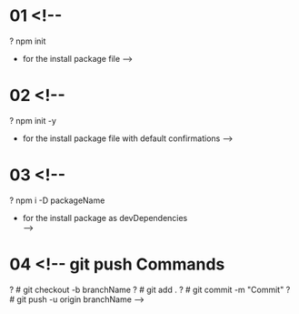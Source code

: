 <!-- TODO : ---------------------------- # COMMAND ----------------------------- -->
# 01 <!-- 
? npm init 
* for the install package file 
-->

# 02 <!--  
? npm init -y 
* for the install package file with default confirmations
-->

# 03 <!-- 
? npm i -D packageName
* for the install package as devDependencies  
-->

# 04 <!-- git push Commands 
? # git checkout -b branchName
? # git add .
? # git commit -m "Commit"
? # git push -u origin branchName
-->
